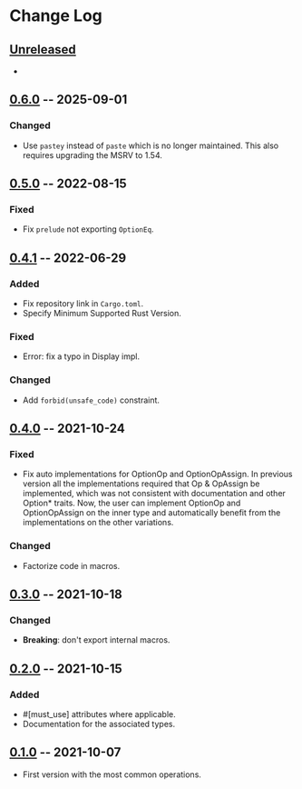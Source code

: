 # Change Log

## [Unreleased]

-

## [0.6.0] -- 2025-09-01

### Changed

- Use `pastey` instead of `paste` which is no longer maintained.
  This also requires upgrading the MSRV to 1.54.

## [0.5.0] -- 2022-08-15

### Fixed

- Fix `prelude` not exporting `OptionEq`.

## [0.4.1] -- 2022-06-29

### Added

- Fix repository link in `Cargo.toml`.
- Specify Minimum Supported Rust Version.

### Fixed

- Error: fix a typo in Display impl.

### Changed

- Add `forbid(unsafe_code)` constraint.

## [0.4.0] -- 2021-10-24

### Fixed

- Fix auto implementations for OptionOp and OptionOpAssign. In previous version
  all the implementations required that Op & OpAssign be implemented, which was
  not consistent with documentation and other Option* traits. Now, the user can
  implement OptionOp and OptionOpAssign on the inner type and automatically
  benefit from the implementations on the other variations.

### Changed

- Factorize code in macros.

## [0.3.0] -- 2021-10-18

### Changed

- **Breaking**: don't export internal macros.

## [0.2.0] -- 2021-10-15

### Added

- #[must_use] attributes where applicable.
- Documentation for the associated types.

## [0.1.0] -- 2021-10-07

- First version with the most common operations.

[Unreleased]: https://github.com/fengalin/option-operations/
[0.6.0]: https://github.com/fengalin/option-operations/tree/0.6.0
[0.5.0]: https://github.com/fengalin/option-operations/tree/0.5.0
[0.4.1]: https://github.com/fengalin/option-operations/tree/0.4.1
[0.4.0]: https://github.com/fengalin/option-operations/tree/0.4.0
[0.3.0]: https://github.com/fengalin/option-operations/tree/0.3.0
[0.2.0]: https://github.com/fengalin/option-operations/tree/0.2.0
[0.1.0]: https://github.com/fengalin/option-operations/tree/0.1.0
